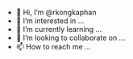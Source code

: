 - 👋 Hi, I’m @rkongkaphan
- 👀 I’m interested in ...
- 🌱 I’m currently learning ...
- 💞️ I’m looking to collaborate on ...
- 📫 How to reach me ...

<!---
rkongkaphan/rkongkaphan is a ✨ special ✨ repository because its `README.md` (this file) appears on your GitHub profile.
You can click the Preview link to take a look at your changes.
--->
